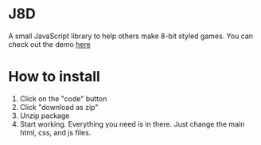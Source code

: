 # J8D
A small JavaScript library to help others make 8-bit styled games.
You can check out the demo [here](devpooldotmsi.github.io/J8D/)

# How to install
1. Click on the "code" button
2. Click "download as zip"
3. Unzip package
4. Start working. Everything you need is in there. Just change the main html, css, and js files.
